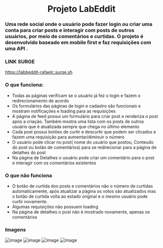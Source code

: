 <h1 align="center">Projeto LabEddit</h1>

### Uma rede social onde o usuário pode fazer login ou criar uma conta para criar posts e interagir com posts de outros usuários, por meio de comentários e  curtidas. O projeto é desenvolvido baseado em mobile first e faz requisições com uma API .

### LINK SURGE
https://labbeddit-rafaelc.surge.sh

### O que funciona: 
- Todas as páginas verificam se o usuário já fez o login e fazem o redirecionamento de acordo
- Os formulários das páginas de login e cadastro são funcionais e mostram notificações e loading para as requisições
- A página de feed possui um formulário para criar post e renderiza o post após a criação. Também mostra uma lista com os posts de outros usuário que é atualizada sempre que chega no último elemento
- Cada post possui botões de curtir e descurtir que podem ser clicados e fazem uma requisição para aumentar/diminuir o número
- O usuário pode clicar no post( nome do usuário que postou, Conteudo do post ou botão de comentários) para se redirecionar para a página de detalhes do post
- Na página de Detalhes o usuário pode criar um comentário para o post e interagir com os comentários existentes

### O que não funciona
- O botão de curtida dos posts e comentários não o número de curtidas automaticamente, após atualizar a página os votos são atualizados mas o botão de curtida volta ao estado original e o mesmo usuário pode curtir novamente.
- Algumas requisições não possuem loading
- Na página de detalhes o post não é mostrado novamente, apenas os comentários

### Imagens
![image](https://user-images.githubusercontent.com/95589176/182035268-3a9dc738-1373-4bf7-afd7-983a48f009eb.png)
![image](https://user-images.githubusercontent.com/95589176/182035287-c79191f8-c36b-4272-a3c7-d736b7bc8011.png)
![image](https://user-images.githubusercontent.com/95589176/182035319-c2c30be0-fa6f-43e3-98bf-02c756345ba7.png)
![image](https://user-images.githubusercontent.com/95589176/182035346-cc3463d8-62c6-4039-8249-965ebb47892c.png) 
